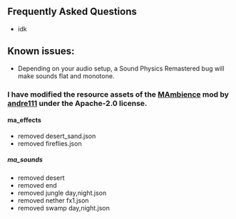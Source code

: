 ## Frequently Asked Questions
- idk


## Known issues:
- Depending on your audio setup, a Sound Physics Remastered bug will make sounds flat and monotone.


### I have modified the resource assets of the [MAmbience](https://modrinth.com/mod/mambience) mod by [andre111](https://modrinth.com/user/andre111) under the Apache-2.0 license.
#### ma_effects
- removed desert_sand.json
- removed fireflies.json
##### ma_sounds
- removed desert
- removed end
- removed jungle day,night.json
- removed nether fx1.json
- removed swamp day,night.json
